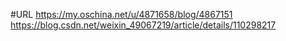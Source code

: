 

#URL 
https://my.oschina.net/u/4871658/blog/4867151
https://blog.csdn.net/weixin_49067219/article/details/110298217

